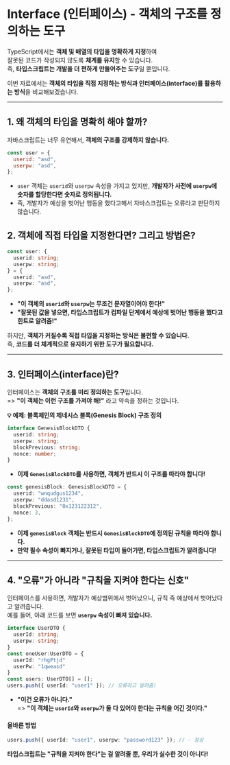 # Interface (인터페이스) - 객체의 구조를 정의하는 도구

TypeScript에서는 **객체 및 배열의 타입을 명확하게 지정**하여  
잘못된 코드가 작성되지 않도록 **체계를 유지**할 수 있습니다.  
즉, **타입스크립트는 개발을 더 편하게 만들어주는 도구**일 뿐입니다.

이번 자료에서는 **객체의 타입을 직접 지정하는 방식과 인터페이스(interface)를 활용하는 방식**을 비교해보겠습니다.

---

## 1. 왜 객체의 타입을 명확히 해야 할까?

자바스크립트는 너무 유연해서, **객체의 구조를 강제하지 않습니다.**

```js
const user = {
  userid: "asd",
  userpw: "asd",
};
```

- `user` 객체는 `userid`와 `userpw` 속성을 가지고 있지만, **개발자가 사전에 `userpw`에 숫자를 할당한다면 숫자로 정의됩니다.**
- 즉, 개발자가 예상을 벗어난 행동을 했다고해서 자바스크립트는 오류라고 판단하지 않습니다.

## **2. 객체에 직접 타입을 지정한다면? 그리고 방법은?**

```ts
const user: {
  userid: string;
  userpw: string;
} = {
  userid: "asd",
  userpw: "asd",
};
```

- **"이 객체의 `userid`와 `userpw`는 무조건 문자열이어야 한다!"**
- **"잘못된 값을 넣으면, 타입스크립트가 컴파일 단계에서 예상에 벗어난 행동을 했다고 힌트로 알려줌!"**

하지만, **객체가 커질수록 직접 타입을 지정하는 방식은 불편할 수 있습니다.**  
즉, **코드를 더 체계적으로 유지하기 위한 도구가 필요합니다.**

---

## **3. 인터페이스(interface)란?**

인터페이스는 **객체의 구조를 미리 정의하는 도구**입니다.  
=> **"이 객체는 이런 구조를 가져야 해!"** 라고 약속을 정하는 것입니다.

**💡 예제: 블록체인의 제네시스 블록(Genesis Block) 구조 정의**

```ts
interface GenesisBlockDTO {
  userid: string;
  userpw: string;
  blockPrevious: string;
  nonce: number;
}
```

- **이제 `GenesisBlockDTO`를 사용하면, 객체가 반드시 이 구조를 따라야 합니다!**

```ts
const genesisBlock: GenesisBlockDTO = {
  userid: "wnqudgus1234",
  userpw: "ddasd1231",
  blockPrevious: "0x123122312",
  nonce: 3,
};
```

- **이제 `genesisBlock` 객체는 반드시 `GenesisBlockDTO`에 정의된 규칙을 따라야 합니다.**
- **만약 필수 속성이 빠지거나, 잘못된 타입이 들어가면, 타입스크립트가 알려줍니다!**

---

## **4. "오류"가 아니라 "규칙을 지켜야 한다는 신호"**

인터페이스를 사용하면, 개발자가 예상범위에서 벗어났으니, 규칙 즉 예상에서 벗어났다고 알려줍니다.  
예를 들어, 아래 코드를 보면 **`userpw` 속성이 빠져 있습니다.**

```ts
interface UserDTO {
  userId: string;
  userpw: string;
}
const oneUser:UserDTO = {
  userId: "rhgPtjd"
  userPw: "1qweasd"
}
const users: UserDTO[] = [];
users.push({ userId: "user1" }); // 오류라고 알려줌!
```

- **"이건 오류가 아니다."**  
  => **"이 객체는 `userId`와 `userpw`가 둘 다 있어야 한다는 규칙을 어긴 것이다."**

#### **올바른 방법**

```ts
users.push({ userId: "user1", userpw: "password123" }); // - 정상
```

**타입스크립트는 "규칙을 지켜야 한다"는 걸 알려줄 뿐, 우리가 실수한 것이 아니다!**
